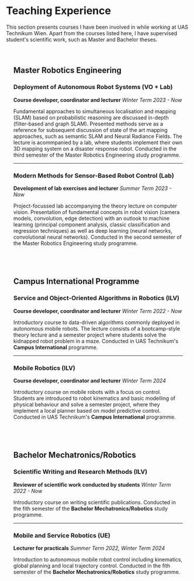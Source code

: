 # Teaching Experience

This section presents courses I have been involved in while working at UAS Technikum Wien. Apart from the courses listed here, I have supervised student's scientific work, such as Master and Bachelor theses.

</div>
<div class="w3-card-4 w3-margin w3-white" style="padding: 15pt;">

## Master Robotics Engineering

### Deployment of Autonomous Robot Systems (VO + Lab)

**Course developer, coordinator and lecturer** *Winter Term 2023 - Now*

Fundamental approaches to simultaneous localisation and mapping (SLAM) based on probabilistic reasoning are discussed in-depth (filter-based and graph SLAM). Presented methods serve as a reference for subsequent discussion of state of the art mapping approaches, such as semantic SLAM and Neural Radiance Fields. The lecture is acommpanied by a lab, where students implement their own 3D mapping system on a disaster response robot. Conducted in the third semester of the Master Robotics Engineering study programme.

---

### Modern Methods for Sensor-Based Robot Control (Lab)

**Development of lab exercises and lecturer** *Summer Term 2023 - Now*

Project-focussed lab accompanying the theory lecture on computer vision. Presentation of fundamental concepts in robot vision (camera models, convolution, edge detection) with an outlook to machine learning (principal component analysis, classic classification and regression techniques) as well as deep learning (neural networks, convolutional neural networks). Conducted in the second semester of the Master Robotics Engineering study programme.

</div>
<div class="w3-card-4 w3-margin w3-white" style="padding: 15pt;">

## Campus International Programme

### Service and Object-Oriented Algorithms in Robotics (ILV)

**Course developer, coordinator and lecturer** *Winter Term 2022 - Now*

Introductory course to data-driven algorithms commonly deployed in autonomous mobile robots. The lecture consists of a bootcamp-style theory lecture and a semester project where students solve the kidnapped robot problem in a maze. Conducted in UAS Technikum's **Campus International** programme.

---

### Mobile Robotics (ILV)

**Course developer, coordinator and lecturer** *Winter Term 2024*

Introductory course on mobile robots with a focus on control. Students are introduced to robot kinematics and basic modelling of physical behaviour and solve a semester project, where they implement a local planner based on model predictive control. Conducted in UAS Technikum's **Campus International** programme.

</div>
<div class="w3-card-4 w3-margin w3-white" style="padding: 15pt;">

## Bachelor Mechatronics/Robotics

### Scientific Writing and Research Methods (ILV)

**Reviewer of scientific work conducted by students** *Winter Term 2022 - Now*

Introductory course on writing scientific publications. Conducted in the fith semester of the **Bachelor Mechatronics/Robotics** study programme.

---

### Mobile and Service Robotics (UE)

**Lecturer for practicals** *Summer Term 2022, Winter Term 2024*

Introduction to autonomous mobile robot control including kinematics, global planning and local trajectory control. Conducted in the fith semester of the **Bachelor Mechatronics/Robotics** study programme.

